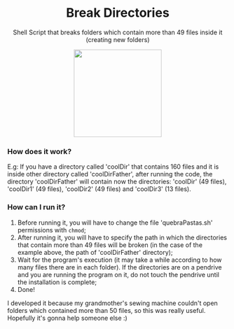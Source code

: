 <div align="center">
  <h1>Break Directories</h1>
  <p>Shell Script that breaks folders which contain more than 49 files inside it (creating new folders)</p>
  <img height="200" src="https://cdn.jsdelivr.net/gh/devicons/devicon/icons/linux/linux-original.svg" />
</div>

### How does it work?
E.g: If you have a directory called 'coolDir' that contains 160 files and it is inside other directory called 'coolDirFather', after running the code, the directory 'coolDirFather' will contain now the directories: 'coolDir' (49 files), 'coolDir1' (49 files), 'coolDir2' (49 files) and 'coolDir3' (13 files).

### How can I run it?
1. Before running it, you will have to change the file 'quebraPastas.sh' permissions with `chmod`;
2. After running it, you will have to specify the path in which the directories that contain more than 49 files will be broken (in the case of the example above, the path of 'coolDirFather' directory);
3. Wait for the program's execution (it may take a while according to how many files there are in each folder). If the directories are on a pendrive and you are running the program on it, do not touch the pendrive until the installation is complete;
4. Done!

I developed it because my grandmother's sewing machine couldn't open folders which contained more than 50 files, so this was really useful. Hopefully it's gonna help someone else :)
